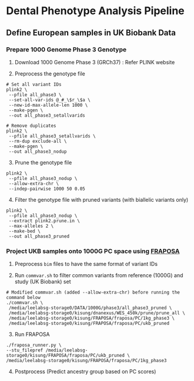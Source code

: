 # Dental Phenotype Analysis Pipeline

## Define European samples in UK Biobank Data

### Prepare 1000 Genome Phase 3 Genotype

1. Download 1000 Genome Phase 3 (GRCh37) : Refer PLINK website

2. Preprocess the genotype file

```
# Set all variant IDs
plink2 \
 --pfile all_phase3 \
 --set-all-var-ids @_#_\$r_\$a \
 --new-id-max-allele-len 1000 \
 --make-pgen \
 --out all_phase3_setallvarids

# Remove duplicates
plink2 \
 --pfile all_phase3_setallvarids \
 --rm-dup exclude-all \
 --make-pgen \
 --out all_phase3_nodup
```

3. Prune the genotype file

```
plink2 \
 --pfile all_phase3_nodup \
 --allow-extra-chr \
 --indep-pairwise 1000 50 0.05
```

4. Filter the genotype file with pruned variants (with biallelic variants only)

```
plink2 \
 --pfile all_phase3_nodup \
 --extract plink2.prune.in \
 --max-alleles 2 \
 --make-bed \
 --out all_phase3_pruned
```


### Project UKB samples onto 1000G PC space using [FRAPOSA](https://github.com/daviddaiweizhang/fraposa)

1. Preprocess `bim` files to have the same format of variant IDs

2. Run `commvar.sh` to filter common variants from reference (1000G) and study (UK Biobank) set

```
# Modified commvar.sh (added --allow-extra-chr) before running the command below
./commvar.sh \
 /media/leelabsg-storage0/DATA/1000G/phase3/all_phase3_pruned \
 /media/leelabsg-storage0/kisung/dnanexus/WES_450k/prune/prune_all \
 /media/leelabsg-storage0/kisung/FRAPOSA/fraposa/PC/1kg_phase3 \
 /media/leelabsg-storage0/kisung/FRAPOSA/fraposa/PC/ukb_pruned
```

3. Run FRAPOSA

```
./fraposa_runner.py \
--stu_filepref /media/leelabsg-storage0/kisung/FRAPOSA/fraposa/PC/ukb_pruned \
/media/leelabsg-storage0/kisung/FRAPOSA/fraposa/PC/1kg_phase3
```

4. Postprocess (Predict ancestry group based on PC scores)

